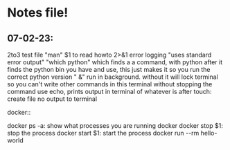 # Notes file!


## 07-02-23:
2to3 test file
"man" $1 to read howto
2>&1 error logging "uses standard error output"
"which python" which finds a a command, with python after it finds the python bin you have and use, this just makes it so you run the correct python version
" &" run in background. without it will lock terminal so you can't write other commands in this terminal without stopping the command
use echo, prints output in terminal of whatever is after
touch: create file no output to terminal

docker::

docker ps -a: show what processes you are running docker
docker stop $1: stop the process
docker start $1: start the process
docker run --rm hello-world
